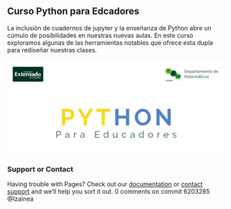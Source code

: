 ## Curso Python para Edcadores

La inclusión de cuadernos de jupyter y la enseñanza de Python abre un cúmulo de posibilidades en nuestras nuevas aulas. En este curso exploramos algunas de las herramientas notables que ofrece esta dupla para rediseñar nuestras clases. 

[![Presentación](/img/cabezacurso.png)](https://view.genial.ly/5efc7cc87e61110d738ebbcd)


### Support or Contact

Having trouble with Pages? Check out our [documentation](https://help.github.com/categories/github-pages-basics/) or [contact support](https://github.com/contact) and we’ll help you sort it out.
0 comments on commit 6203285
@Izainea
